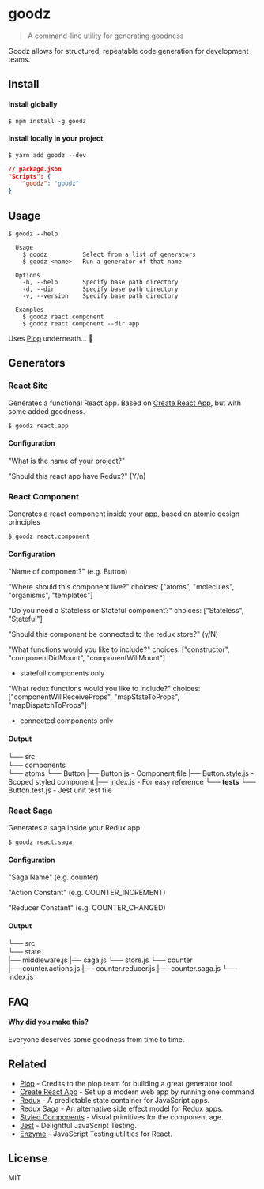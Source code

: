 # goodz
> A command-line utility for generating goodness

Goodz allows for structured, repeatable code generation for development teams.


## Install
#### Install globally

```
$ npm install -g goodz
```
#### Install locally in your project

```
$ yarn add goodz --dev
```
```json
// package.json
"Scripts": {
    "goodz": "goodz"
}
```


## Usage

```
$ goodz --help

  Usage
    $ goodz          Select from a list of generators
    $ goodz <name>   Run a generator of that name

  Options
    -h, --help       Specify base path directory
    -d, --dir        Specify base path directory
    -v, --version    Specify base path directory

  Examples
    $ goodz react.component
    $ goodz react.component --dir app
```
Uses [Plop](https://github.com/amwmedia/plop) underneath... :raised_hands:


## Generators

### React Site
Generates a functional React app.  Based on [Create React App](https://github.com/facebook/create-react-app), but with some added goodness.
```
$ goodz react.app
```
#### Configuration
"What is the name of your project?"

"Should this react app have Redux?" (Y/n)


### React Component
Generates a react component inside your app, based on atomic design principles
```
$ goodz react.component
```
#### Configuration
"Name of component?" (e.g. Button)

"Where should this component live?"
choices: ["atoms", "molecules", "organisms", "templates"]

"Do you need a Stateless or Stateful component?"
choices: ["Stateless", "Stateful"]

"Should this component be connected to the redux store?" (y/N)

"What functions would you like to include?"
choices: ["constructor", "componentDidMount", "componentWillMount"]
* statefull components only

"What redux functions would you like to include?"
choices: ["componentWillReceiveProps", "mapStateToProps", "mapDispatchToProps"]
* connected components only

#### Output
  └── src      
      └── components                
          └── atoms
              └── Button
                  |── Button.js            - Component file
                  |── Button.style.js      - Scoped styled component
                  |── index.js             - For easy reference
                  └── __tests__
                      └── Button.test.js   - Jest unit test file

### React Saga
Generates a saga inside your Redux app
```
$ goodz react.saga
```
#### Configuration
"Saga Name" (e.g. counter)

"Action Constant" (e.g. COUNTER_INCREMENT)

"Reducer Constant" (e.g. COUNTER_CHANGED)

#### Output
  └── src      
      └── state                
        |── middleware.js
        |── saga.js
        └── store.js
        └── counter                
          |── counter.actions.js
          |── counter.reducer.js
          |── counter.saga.js
          └── index.js

## FAQ

#### Why did you make this?

Everyone deserves some goodness from time to time.


## Related

- [Plop](https://github.com/amwmedia/plop) - Credits to the plop team for building a great generator tool.
- [Create React App](https://github.com/facebook/create-react-app) - Set up a modern web app by running one command.
- [Redux](https://github.com/reduxjs/redux) - A predictable state container for JavaScript apps.
- [Redux Saga](https://github.com/redux-saga/redux-saga/) - An alternative side effect model for Redux apps.
- [Styled Components](https://github.com/styled-components) - Visual primitives for the component age.
- [Jest](https://github.com/facebook/jest) - Delightful JavaScript Testing.
- [Enzyme](https://github.com/airbnb/enzyme) - JavaScript Testing utilities for React.


## License

MIT